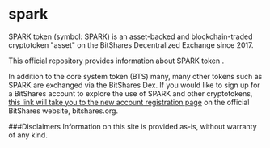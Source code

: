 # spark
SPARK token (symbol: SPARK) is an asset-backed and blockchain-traded cryptotoken "asset" on the BitShares Decentralized Exchange since 2017.

This official repository provides information about SPARK token .
 
In addition to the core system token (BTS) many, many other tokens such as SPARK are exchanged via the BitShares Dex. If you would like to sign up for a BitShares account to explore the use of SPARK and other cryptotokens, [this link will take you to the new account registration page](https://wallet.bitshares.org/?r=buy-bitcoin) on the official BitShares website, bitshares.org. 

###Disclaimers
Information on this site is provided as-is, without warranty of any kind.
